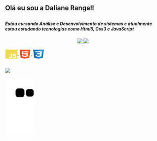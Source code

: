<h2>Olá eu sou a Daliane Rangel!<h2>

<p>
<h5>Estou cursando Análise e Desenvolvimento de sistemas e atualmente estou estudando tecnologias como Html5, Css3 e JavaScript</h5>
<p>

<div align="center">
  <a href= "https://github.com/dalianedev">
  <img height="180em" src="https://github-readme-stats.vercel.app/api?username=dalianedev&show_icons=true&theme=radical&include_all_commits=true&count_private=true"/>
  <img height="180em" src="https://github-readme-stats.vercel.app/api/top-langs/?username=dalianedev&layout=compact&langs_count=7&theme=radical"/>
</div>

<div style="display: inline_block"><br>
  <img align="center" alt="Dali-Js" height="30" width="40" src="https://raw.githubusercontent.com/devicons/devicon/master/icons/javascript/javascript-plain.svg">
  <img align="center" alt="Dali-HTML" height="30" width="40" src="https://raw.githubusercontent.com/devicons/devicon/master/icons/html5/html5-original.svg">
  <img align="center" alt="Dali-CSS" height="30" width="40" src="https://raw.githubusercontent.com/devicons/devicon/master/icons/css3/css3-original.svg">
</div>
  
##

 <div>
  <a href="https://www.linkedin.com/in/daliane-rangel-63b232246/" target="_blank"><img src="https://img.shields.io/badge/-LinkedIn-%230077B5?style=for-the-badge&logo=linkedin&logoColor=white" target="_blank"></a> 
  
  ![Snake animation](https://github.com/dalianedev/dalianedev/blob/output/github-contribution-grid-snake.svg)
 </div>
